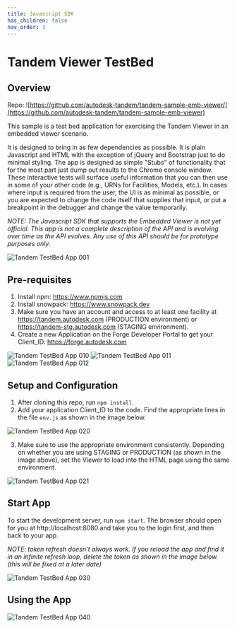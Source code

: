 ```yaml
---
title: Javascript SDK
has_children: false
nav_order: 3
---
```

# Tandem Viewer TestBed

## Overview

Repo: ![https://github.com/autodesk-tandem/tandem-sample-emb-viewer/](https://github.com/autodesk-tandem/tandem-sample-emb-viewer)

This sample is a test bed application for exercising the Tandem Viewer in an embedded viewer scenario.

It is designed to bring in as few dependencies as possible.  It is plain Javascript and HTML with the exception of jQuery and Bootstrap just to do minimal styling.  The app is designed as simple "Stubs" of functionality that for the most part just dump out results to the Chrome console window.  These interactive tests will surface useful information that you can then use in some of your other code (e.g., URNs for Facilities, Models, etc.). In cases where input is required from the user, the UI is as minimal as possible, or you are expected to change the code itself that supplies that input, or put a breakpoint in the debugger and change the value temporarily.

*NOTE: The Javascript SDK that supports the Embedded Viewer is not yet official.  This app is not a complete description of the API and is evolving over time as the API evolves.  Any use of this API should be for prototype purposes only.*

![Tandem TestBed App 001](https://github.com/autodesk-tandem/tandem-sample-emb-viewer/raw/master/docs/Readme_img_001.png)


## Pre-requisites

1. Install npm: https://www.npmjs.com
2. Install snowpack: https://www.snowpack.dev
3. Make sure you have an account and access to at least one facility at https://tandem.autodesk.com (PRODUCTION environment) or https://tandem-stg.autodesk.com (STAGING environment).
4. Create a new Application on the Forge Developer Portal to get your Client_ID: https://forge.autodesk.com

![Tandem TestBed App 010](https://github.com/autodesk-tandem/tandem-sample-emb-viewer/raw/master/docs/Readme_img_010.png)
![Tandem TestBed App 011](https://github.com/autodesk-tandem/tandem-sample-emb-viewer/raw/master/docs/Readme_img_011.png)
![Tandem TestBed App 012](https://github.com/autodesk-tandem/tandem-sample-emb-viewer/raw/master/docs/Readme_img_012.png)


## Setup and Configuration

1. After cloning this repo, run `npm install`.
2. Add your application Client_ID to the code.  Find the appropriate lines in the file `env.js` as shown in the image below.

![Tandem TestBed App 020](https://github.com/autodesk-tandem/tandem-sample-emb-viewer/raw/master/docs/Readme_img_020.png)

3. Make sure to use the appropriate environment consistently.  Depending on whether you are using STAGING or PRODUCTION (as shown in the image above), set the Viewer to load into the HTML page using the same environment.

![Tandem TestBed App 021](https://github.com/autodesk-tandem/tandem-sample-emb-viewer/raw/master/docs/Readme_img_021.png)



## Start App

To start the development server, run `npm start`. The browser should open for you at http://localhost:8080 and take you to the login first, and then back to your app.

*NOTE: token refresh doesn't always work.  If you reload the app and find it in an infinite refresh loop, delete the token as shown in the image below. (this will be fixed at a later date)*

![Tandem TestBed App 030](https://github.com/autodesk-tandem/tandem-sample-emb-viewer/raw/master/docs/Readme_img_030.png)


## Using the App

![Tandem TestBed App 040](https://github.com/autodesk-tandem/tandem-sample-emb-viewer/raw/master/docs/Readme_img_040.png)